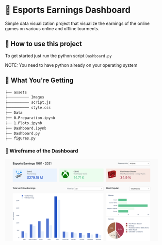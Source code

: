 # 🎥 Esports Earnings Dashboard
Simple data visualization project that visualize the earnings of the online games on various online and offline tourments.
 
## 🤔 How to use this project

To get started just run the python script `Dashboard.py` 

NOTE: You need to have python already on your operating system

## 💁 What You're Getting
```bash
├── assets  
├────────── Images
├────────── script.js
├────────── style.css
├── Data
├── 0.Preparation.ipynb
├── 1.Plots.ipynb
├── Dashboard.ipynb
├── Dashboard.py
├── figures.py
```

### 📸 Wireframe of the Dashboard

![Screenshot](screen.png)
<br/>